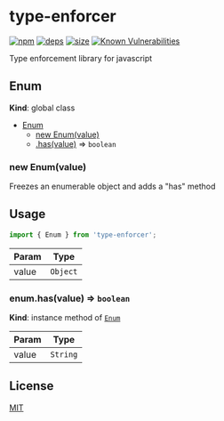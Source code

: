 # type-enforcer
[![npm][npm]][npm-url]
[![deps][deps]][deps-url]
[![size][size]][size-url]
[![Known Vulnerabilities](https://snyk.io/test/github/DarrenPaulWright/type-enforcer/badge.svg?targetFile=package.json)](https://snyk.io/test/github/DarrenPaulWright/type-enforcer?targetFile=package.json)

Type enforcement library for javascript

<a name="Enum"></a>

## Enum
**Kind**: global class  

* [Enum](#Enum)
    * [new Enum(value)](#new_Enum_new)
    * [.has(value)](#Enum+has) ⇒ <code>boolean</code>

<a name="new_Enum_new"></a>

### new Enum(value)
Freezes an enumerable object and adds a "has" method

## Usage
``` javascript
import { Enum } from 'type-enforcer';
```


| Param | Type |
| --- | --- |
| value | <code>Object</code> | 

<a name="Enum+has"></a>

### enum.has(value) ⇒ <code>boolean</code>
**Kind**: instance method of [<code>Enum</code>](#Enum)  

| Param | Type |
| --- | --- |
| value | <code>String</code> | 


## License

[MIT](https://github.com/darrenpaulwright/type-enforcer/blob/master/LICENSE.md)

[npm]: https://img.shields.io/npm/v/type-enforcer.svg
[npm-url]: https://npmjs.com/package/type-enforcer
[deps]: https://david-dm.org/darrenpaulwright/type-enforcer.svg
[deps-url]: https://david-dm.org/darrenpaulwright/type-enforcer
[size]: https://packagephobia.now.sh/badge?p=type-enforcer
[size-url]: https://packagephobia.now.sh/result?p=type-enforcer

